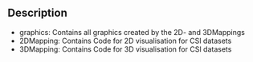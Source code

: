 ## Description

- graphics: Contains all graphics created by the 2D- and 3DMappings
- 2DMapping: Contains Code for 2D visualisation for CSI datasets
- 3DMapping: Contains Code for 3D visualisation for CSI datasets

